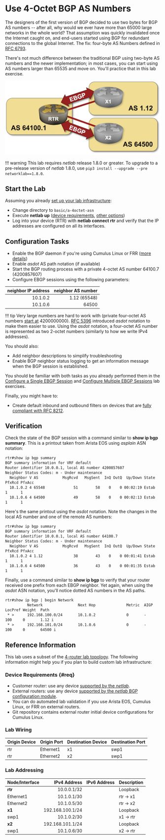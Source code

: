 # Use 4-Octet BGP AS Numbers

The designers of the first version of BGP decided to use two bytes for BGP AS numbers -- after all, why would we ever have more than 65000 large networks in the whole world? That assumption was quickly invalidated once the Internet caught on, and end-users started using BGP for redundant connections to the global Internet. The fix: four-byte AS Numbers defined in [RFC 6793](https://datatracker.ietf.org/doc/html/rfc6793).

There's not much difference between the traditional BGP using two-byte AS numbers and the newer implementation; in most cases, you can start using AS numbers larger than 65535 and move on. You'll practice that in this lab exercise.

![Lab topology](topology-4octet.png)

!!! warning
    This lab requires _netlab_ release 1.8.0 or greater. To upgrade to a pre-release version of _netlab_ 1.8.0, use `pip3 install --upgrade --pre networklab==1.8.0`.

## Start the Lab

Assuming you already [set up your lab infrastructure](../1-setup.md):

* Change directory to `basic/a-4octet-asn`
* Execute **netlab up** ([device requirements](#req), [other options](../external/index.md))
* Log into your device (RTR) with **netlab connect rtr** and verify that the IP addresses are configured on all its interfaces.

## Configuration Tasks

* Enable the BGP daemon if you're using Cumulus Linux or FRR ([more details](0-frrouting.md))
* Enable *asdot* AS path notation (if available)
* Start the BGP routing process with a private 4-octet AS number 64100.7 (4200857607)
* Configure EBGP sessions using the following parameters:

| neighbor IP address | neighbor AS number |
|--------------------:|-------------------:|
| 10.1.0.2            | 1.12 (65548)       |
| 10.1.0.6            | 64500              |

!!! tip
    Very large numbers are hard to work with (private four-octet AS numbers [start at](https://www.iana.org/assignments/iana-as-numbers-special-registry/iana-as-numbers-special-registry.xhtml) 4200000000). [RFC 5396](https://datatracker.ietf.org/doc/html/rfc5396) introduced _asdot_ notation to make them easier to use. Using the _asdot_ notation, a four-octet AS number is represented as two 2-octet numbers (similarly to how we write IPv4 addresses).

You should also:

* Add neighbor descriptions to simplify troubleshooting
* Enable BGP neighbor status logging to get an information message when the BGP session is established.

You should be familiar with both tasks as you already performed them in the [Configure a Single EBGP Session](1-session.md) and [Configure Multiple EBGP Sessions](2-multihomed.md) lab exercises.

Finally, you might have to:

* Create default inbound and outbound filters on devices that are [fully compliant with RFC 8212](https://blog.ipspace.net/2023/06/default-ebgp-policy-rfc-8212.html).

## Verification

Check the state of the BGP session with a command similar to **show ip bgp summary**. This is a printout taken from Arista EOS using *asplain* ASN notation:

```
rtr#show ip bgp summary
BGP summary information for VRF default
Router identifier 10.0.0.1, local AS number 4200857607
Neighbor Status Codes: m - Under maintenance
  Neighbor V AS           MsgRcvd   MsgSent  InQ OutQ  Up/Down State   PfxRcd PfxAcc
  10.1.0.2 4 65548             51        58    0    0 00:02:19 Estab   1      1
  10.1.0.6 4 64500             49        58    0    0 00:02:13 Estab   1      1
```

Here's the same printout using the *asdot* notation. Note the changes in the local AS number and one of the remote AS numbers:

```
rtr#show ip bgp summary
BGP summary information for VRF default
Router identifier 10.0.0.1, local AS number 64100.7
Neighbor Status Codes: m - Under maintenance
  Neighbor V AS           MsgRcvd   MsgSent  InQ OutQ  Up/Down State   PfxRcd PfxAcc
  10.1.0.2 4 1.12              38        43    0    0 00:01:41 Estab   1      1
  10.1.0.6 4 64500             36        43    0    0 00:01:35 Estab   1      1
```

Finally, use a command similar to **show ip bgp** to verify that your router received one prefix from each EBGP neighbor. Yet again, when using the *asdot* ASN notation, you'll notice dotted  AS numbers in the AS paths.

```
rtr#show ip bgp | begin Network
          Network                Next Hop              Metric  AIGP       LocPref Weight  Path
 * >      192.168.100.0/24       10.1.0.2              0       -          100     0       1.12 i
 * >      192.168.101.0/24       10.1.0.6              0       -          100     0       64500 i
```

<!--
**Next:**

* [Connect with the second upstream provider](2-multihomed.md) and advertise your address space.
-->

## Reference Information

This lab uses a subset of the [4-router lab topology](../external/4-router.md). The following information might help you if you plan to build custom lab infrastructure:

### Device Requirements {#req}

* Customer router: use any device [supported by the _netlab_](https://netlab.tools/platforms/).
* External routers: use any device [supported by the _netlab_ BGP configuration module](https://netlab.tools/platforms/#platform-routing-support).
* You can do automated lab validation if you use Arista EOS, Cumulus Linux, or FRR on external routers.
* Git repository contains external router initial device configurations for Cumulus Linux.

### Lab Wiring

| Origin Device | Origin Port | Destination Device | Destination Port |
|---------------|-------------|--------------------|------------------|
| rtr | Ethernet1 | x1 | swp1 |
| rtr | Ethernet2 | x2 | swp1 |

### Lab Addressing

| Node/Interface | IPv4 Address | IPv6 Address | Description |
|----------------|-------------:|-------------:|-------------|
| **rtr** |  10.0.0.1/32 |  | Loopback |
| Ethernet1 | 10.1.0.1/30 |  | rtr -> x1 |
| Ethernet2 | 10.1.0.5/30 |  | rtr -> x2 |
| **x1** |  192.168.100.1/24 |  | Loopback |
| swp1 | 10.1.0.2/30 |  | x1 -> rtr |
| **x2** |  192.168.101.1/24 |  | Loopback |
| swp1 | 10.1.0.6/30 |  | x2 -> rtr |
